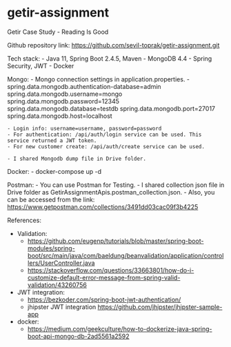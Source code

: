 # getir-assignment
Getir Case Study - Reading Is Good

Github repository link: https://github.com/sevil-toprak/getir-assignment.git

Tech stack:
    - Java 11, Spring Boot 2.4.5, Maven
    - MongoDB 4.4
    - Spring Security, JWT
    - Docker
    
Mongo:
    - Mongo connection settings in application.properties.
    - spring.data.mongodb.authentication-database=admin
      spring.data.mongodb.username=mongo
      spring.data.mongodb.password=12345
      spring.data.mongodb.database=testdb
      spring.data.mongodb.port=27017
      spring.data.mongodb.host=localhost
      
    - Login info: username=username, password=password
    - For authentication: /api/auth/login service can be used. This service returned a JWT token.
    - For new customer create: /api/auth/create service can be used.
    
    - I shared Mongodb dump file in Drive folder.
    
Docker:
    - docker-compose up -d

Postman:
    - You can use Postman for Testing.
    - I shared collection json file in Drive folder as GetirAssignmentApis.postman_collection.json.
    - Also, you can be accessed from the link: https://www.getpostman.com/collections/3491dd03cac09f3b4225

References: 
- Validation:
    - https://github.com/eugenp/tutorials/blob/master/spring-boot-modules/spring-boot/src/main/java/com/baeldung/beanvalidation/application/controllers/UserController.java
    - https://stackoverflow.com/questions/33663801/how-do-i-customize-default-error-message-from-spring-valid-validation/43260756
- JWT integration: 
    - https://bezkoder.com/spring-boot-jwt-authentication/
    - jhipster JWT integration https://github.com/jhipster/jhipster-sample-app
- docker: 
    - https://medium.com/geekculture/how-to-dockerize-java-spring-boot-api-mongo-db-2ad5561a2592